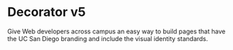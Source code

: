 Decorator v5
=========

Give Web developers across campus an easy way to build pages that have the UC San Diego branding and include the visual identity standards.
